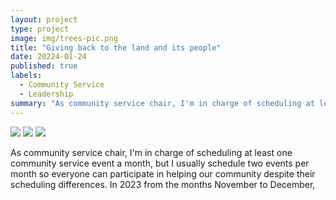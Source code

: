 ```yaml
---
layout: project
type: project
image: img/trees-pic.png
title: "Giving back to the land and its people"
date: 20224-01-24
published: true
labels:
  - Community Service
  - Leadership
summary: "As community service chair, I'm in charge of scheduling at least one community service event a month, but I usually schedule two events per month so everyone can participate in helping our community despite their scheduling differences."
---
```


<img class="img-fluid" src="../img/trees.png">
<img class="img-fluid" src="../img/microplastic.png">
<img class="img-fluid" src="../img/ihs.png">


As community service chair, I'm in charge of scheduling at least one community service event a month, but I usually schedule two events per month so everyone can participate in helping our community despite their scheduling differences. In 2023 from the months November to December,
